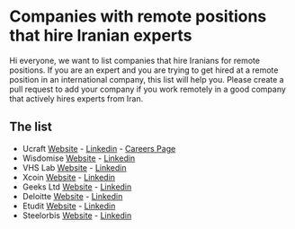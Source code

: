 # Companies with remote positions that hire Iranian experts

Hi everyone, we want to list companies that hire Iranians for remote positions. 
If you are an expert and you are trying to get hired at a remote position in an international company, this list will help you.
Please create a pull request to add your company if you work remotely in a good company that actively hires experts from Iran.


## The list
- Ucraft [Website](https://www.ucraft.com/) - [Linkedin](https://www.linkedin.com/company/ucraft/) - [Careers Page](https://jobs.ucraft.com/jobs/Careers)
- Wisdomise [Website](https://wisdomise.io/) - [Linkedin](https://www.linkedin.com/company/wisdomise/)
- VHS Lab [Website](https://www.vhslab.com/) - [Linkedin](https://www.linkedin.com/company/virtually-human/)
- Xcoin [Website](https://xcoins.com/en/) - [Linkedin](https://www.linkedin.com/company/realxcoins/)
- Geeks Ltd [Website](https://www.geeks.ltd.uk/) - [Linkedin](https://uk.linkedin.com/company/geeks-ltd)
- Deloitte [Website](https://www2.deloitte.com/nl/nl.html) - [Linkedin](https://www.linkedin.com/company/deloitte/)
- Etudit [Website](https://etudit.com/) - [Linkedin](https://www.linkedin.com/company/etudit/)
- Steelorbis [Website](https://www.steelorbis.com/) - [Linkedin](https://www.linkedin.com/company/steelorbis/)
